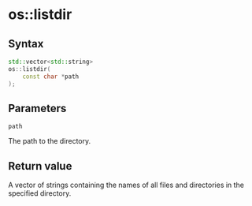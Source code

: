 <h1>os::listdir</h1>
<h2>Syntax</h2>

```C++
std::vector<std::string>
os::listdir(
    const char *path
);
```

<h2>Parameters</h2>

`path`

The path to the directory.

<h2>Return value</h2>

A vector of strings containing the names of all files and directories in the specified directory.